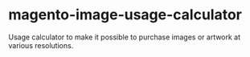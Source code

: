 # magento-image-usage-calculator
Usage calculator to make it possible to purchase images or artwork at various resolutions.
